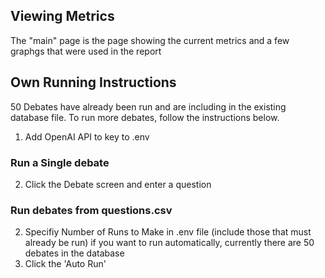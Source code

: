 ## Viewing Metrics
The "main" page is the page showing the current metrics and a few graphgs that were used in the report



## Own Running Instructions

50 Debates have already been run and are including in the existing database file. To run more debates, follow the instructions below.


1. Add OpenAI API to key to .env
### Run a Single debate
2. Click the Debate screen and enter a question

### Run debates from questions.csv
2. Specifiy Number of Runs to Make in .env file (include those that must already be run) if you want to run automatically, currently there are 50 debates in the database
3. Click the 'Auto Run'

